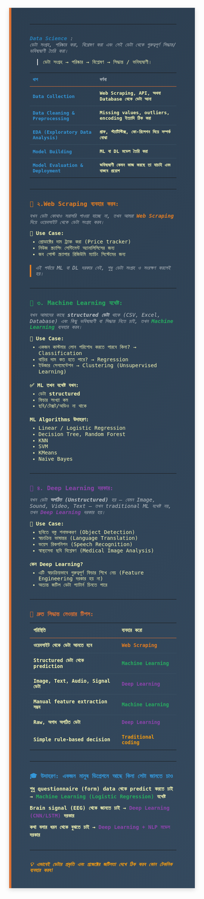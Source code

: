 <div style="
  background: linear-gradient(135deg, #2c3e50 0%, #34495e 100%);
  color: rgb(248, 248, 180);
  padding: 30px 50px;
  border-left: 6px solid #db7134;
  font-family: 'Consolas', 'Monaco', monospace;
  box-shadow: 0 4px 12px rgba(0,0,0,0.15);
  max-width: 100%;
  width: 100%;
  overflow-wrap: break-word;
  box-sizing: border-box;
  line-height: 1.2;
">


  <hr style="border-color: #db7134; margin-bottom: 30px;">

  
  <p style="color:#bdc3c7; font-style: italic; font-weight: 400;">
    <span style="color:#2980b9; font-weight:600;">Data Science</span> :<br>
    ডেটা সংগ্রহ, পরিষ্কার করা, বিশ্লেষণ করা এবং সেই ডেটা থেকে গুরুত্বপূর্ণ সিদ্ধান্ত/ভবিষ্যদ্বাণী তৈরি করা।<br>
    <blockquote style="color:#f8f8b4; margin: 12px 0 12px 20px; font-style: normal;">
      ডেটা সংগ্রহ → পরিষ্কার → বিশ্লেষণ → সিদ্ধান্ত / ভবিষ্যদ্বাণী।
    </blockquote>
  </p>

  <table style="width:100%; border-collapse: collapse; margin: 20px 0; color:#f8f8b4; font-weight: 600; font-size: 0.9em;">
    <thead>
      <tr style="border-bottom: 1px solid #db7134;">
        <th style="text-align:left; padding: 10px 8px; color:#3498db;">ধাপ</th>
        <th style="text-align:left; padding: 10px 8px; color:#bdc3c7;">বর্ণনা</th>
      </tr>
    </thead>
    <tbody>
      <tr style="border-bottom: 1px solid #3a5164;">
        <td style="padding: 10px 8px; color:#3498db;">Data Collection</td>
        <td style="padding: 10px 8px;">Web Scraping, API, অথবা Database থেকে ডেটা আনা</td>
      </tr>
      <tr style="border-bottom: 1px solid #3a5164;">
        <td style="padding: 10px 8px; color:#3498db;">Data Cleaning & Preprocessing</td>
        <td style="padding: 10px 8px;">Missing values, outliers, encoding ইত্যাদি ঠিক করা</td>
      </tr>
      <tr style="border-bottom: 1px solid #3a5164;">
        <td style="padding: 10px 8px; color:#3498db;">EDA (Exploratory Data Analysis)</td>
        <td style="padding: 10px 8px;">গ্রাফ, স্ট্যাটিস্টিক্স, কো-রিলেশন দিয়ে সম্পর্ক বোঝা</td>
      </tr>
      <tr style="border-bottom: 1px solid #3a5164;">
        <td style="padding: 10px 8px; color:#3498db;">Model Building</td>
        <td style="padding: 10px 8px;">ML বা DL মডেল তৈরি করা</td>
      </tr>
      <tr>
        <td style="padding: 10px 8px; color:#3498db;">Model Evaluation & Deployment</td>
        <td style="padding: 10px 8px;">ভবিষ্যদ্বাণী কেমন কাজ করছে তা যাচাই এবং বাস্তবে প্রয়োগ</td>
      </tr>
    </tbody>
  </table>

  <hr style="border-color: #db7134; margin: 30px 0;">

  <h3 style="color:#e67e22; font-weight:700; margin-bottom:10px;">
    🔶 ২.Web Scraping ব্যবহার করব:
  </h3>
  <p style="color:#bdc3c7; font-style: italic; font-weight: 400; margin-bottom: 12px;">
    যখন ডেটা কোথাও সরাসরি পাওয়া যাচ্ছে না, তখন আমরা <span style="color:#e67e22; font-weight:600;">Web Scraping</span> দিয়ে ওয়েবসাইট থেকে ডেটা সংগ্রহ করব।
  </p>
  <p style="color:#f8f8b4; font-weight:600; margin-bottom: 6px;">📌 Use Case:</p>
  <ul style="color:#f8f8b4; margin-top:0; margin-bottom: 20px;">
    <li>প্রোডাক্টের দাম ট্র্যাক করা (Price tracker)</li>
    <li>নিউজ স্ক্র্যাপিং সেন্টিমেন্ট অ্যানালিসিসের জন্য</li>
    <li>জব পোস্ট স্ক্র্যাপার রিজিউমি ম্যাচিং সিস্টেমের জন্য</li>
  </ul>
  <blockquote style="color:#bdc3c7; font-style: italic; margin: 0 0 30px 0; border-left: 4px solid #e67e22; padding-left: 12px;">
    এই পর্যায়ে ML বা DL দরকার নেই, শুধু ডেটা সংগ্রহ ও সংরক্ষণ করলেই হয়।
  </blockquote>

  <hr style="border-color: #db7134; margin: 30px 0;">

  <h3 style="color:#27ae60; font-weight:700; margin-bottom:10px;">
    🔷 ৩. Machine Learning যথেষ্ট:
  </h3>
  <p style="color:#bdc3c7; font-style: italic; font-weight: 400; margin-bottom: 12px;">
    যখন আমাদের কাছে <strong>structured ডেটা</strong> থাকে (CSV, Excel, Database) এবং কিছু ভবিষ্যদ্বাণী বা সিদ্ধান্ত নিতে চাই, তখন  
    <span style="color:#27ae60; font-weight:700;">Machine Learning</span> ব্যবহার করব।
  </p>
  <p style="color:#f8f8b4; font-weight:600; margin-bottom: 6px;">📌 Use Case:</p>
  <ul style="color:#f8f8b4; margin-top:0; margin-bottom: 20px;">
    <li>একজন কাস্টমার লোন পরিশোধ করতে পারবে কিনা? → Classification</li>
    <li>বাড়ির দাম কত হতে পারে? → Regression</li>
    <li>ইউজার সেগমেন্টেশন → Clustering (Unsupervised Learning)</li>
  </ul>
  <p style="color:#f8f8b4; font-weight:600; margin-bottom: 6px;">✅ ML তখন যথেষ্ট যখন:</p>
  <ul style="color:#f8f8b4; margin-top:0; margin-bottom: 20px;">
    <li>ডেটা <strong>structured</strong></li>
    <li>ফিচার সংখ্যা কম</li>
    <li>ছবি/টেক্সট/অডিও না থাকে</li>
  </ul>
  <p style="color:#f8f8b4; font-weight:600; margin-bottom: 6px;">ML Algorithms উদাহরণ:</p>
  <ul style="color:#f8f8b4; margin-top:0; margin-bottom: 20px;">
    <li>Linear / Logistic Regression</li>
    <li>Decision Tree, Random Forest</li>
    <li>KNN</li>
    <li>SVM</li>
    <li>KMeans</li>
    <li>Naive Bayes</li>
  </ul>

  <hr style="border-color: #db7134; margin: 30px 0;">

  <h3 style="color:#8e44ad; font-weight:700; margin-bottom:10px;">
    🔶 ৪. Deep Learning দরকার:
  </h3>
  <p style="color:#bdc3c7; font-style: italic; font-weight: 400; margin-bottom: 12px;">
    যখন ডেটা <strong>অগঠিত (Unstructured)</strong> হয় — যেমন Image, Sound, Video, Text — তখন traditional ML যথেষ্ট নয়, তখন  
    <span style="color:#8e44ad; font-weight:700;">Deep Learning</span> দরকার হয়।
  </p>
  <p style="color:#f8f8b4; font-weight:600; margin-bottom: 6px;">📌 Use Case:</p>
  <ul style="color:#f8f8b4; margin-top:0; margin-bottom: 20px;">
    <li>ছবিতে বস্তু শনাক্তকরণ (Object Detection)</li>
    <li>স্বয়ংক্রিয় ভাষান্তর (Language Translation)</li>
    <li>ভয়েস রিকগনিশন (Speech Recognition)</li>
    <li>স্বাস্থ্যসেবা ছবি বিশ্লেষণ (Medical Image Analysis)</li>
  </ul>
  <p style="color:#f8f8b4; font-weight:600; margin-bottom: 6px;">কেন Deep Learning?</p>
  <ul style="color:#f8f8b4; margin-top:0; margin-bottom: 20px;">
    <li>এটি স্বয়ংক্রিয়ভাবে গুরুত্বপূর্ণ ফিচার শিখে নেয় (Feature Engineering দরকার হয় না)</li>
    <li>অত্যন্ত জটিল ডেটা প্যাটার্ন চিনতে পারে</li>
  </ul>

  <hr style="border-color: #db7134; margin: 30px 0;">

  <h3 style="color:#db7134; font-weight:700; margin-bottom:10px;">
    🎯 দ্রুত সিদ্ধান্ত নেওয়ার টিপস:
  </h3>
  <table style="width:100%; border-collapse: collapse; margin-bottom: 30px; color:#f8f8b4; font-weight: 600; font-size: 0.95em;">
    <thead>
      <tr style="border-bottom: 1px solid #db7134;">
        <th style="text-align:left; padding: 12px 10px;">পরিস্থিতি</th>
        <th style="text-align:left; padding: 12px 10px;">ব্যবহার করো</th>
      </tr>
    </thead>
    <tbody>
      <tr style="border-bottom: 1px solid #3a5164;">
        <td style="padding: 12px 10px;">ওয়েবসাইট থেকে ডেটা আনতে হবে</td>
        <td style="padding: 12px 10px; color:#e67e22;">Web Scraping</td>
      </tr>
      <tr style="border-bottom: 1px solid #3a5164;">
        <td style="padding: 12px 10px;">Structured ডেটা থেকে prediction</td>
        <td style="padding: 12px 10px; color:#27ae60;">Machine Learning</td>
      </tr>
      <tr style="border-bottom: 1px solid #3a5164;">
        <td style="padding: 12px 10px;">Image, Text, Audio, Signal ডেটা</td>
        <td style="padding: 12px 10px; color:#8e44ad;">Deep Learning</td>
      </tr>
      <tr style="border-bottom: 1px solid #3a5164;">
        <td style="padding: 12px 10px;">Manual feature extraction সম্ভব</td>
        <td style="padding: 12px 10px; color:#27ae60;">Machine Learning</td>
      </tr>
      <tr>
        <td style="padding: 12px 10px;">Raw, অগাধ অগঠিত ডেটা</td>
        <td style="padding: 12px 10px; color:#8e44ad;">Deep Learning</td>
      </tr>
      <tr>
        <td style="padding: 12px 10px;">Simple rule-based decision</td>
        <td style="padding: 12px 10px; color:#f39c12;">Traditional coding</td>
      </tr>
    </tbody>
  </table>

  <hr style="border-color: #db7134; margin: 30px 0;">

  <h3 style="color:#3498db; font-weight:700; margin-bottom:10px;">
    🎓 উদাহরণ: একজন মানুষ ডিপ্রেশনে আছে কিনা সেটা জানতে চাও
  </h3>
  <ul style="color:#f8f8b4; font-weight:600; font-size:1em; line-height:1.5; list-style-type:none; padding-left:0;">
    <li style="margin-bottom:10px;">
      শুধু questionnaire (form) data থেকে predict করতে চাই →  
      <span style="color:#27ae60; font-weight:700;">Machine Learning (Logistic Regression)</span> যথেষ্ট  
    </li>
    <li style="margin-bottom:10px;">
      Brain signal (EEG) থেকে জানতে চাই →  
      <span style="color:#8e44ad; font-weight:700;">Deep Learning (CNN/LSTM)</span> দরকার  
    </li>
    <li>
      কথা বলার ধরন থেকে বুঝতে চাই →  
      <span style="color:#8e44ad; font-weight:700;">Deep Learning + NLP মডেল</span> দরকার  
    </li>
  </ul>

  <hr style="border-color: #db7134; margin: 30px 0;">

  <h6 style="color:#f39c12; font-weight:700; margin-bottom:10px;">
    💡 এভাবেই ডেটার প্রকৃতি এবং প্রজেক্টের জটিলতা দেখে ঠিক করব কোন টেকনিক ব্যবহার করব!
  </h6>

</div>

